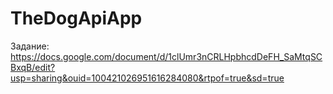 # TheDogApiApp

Задание:
https://docs.google.com/document/d/1clUmr3nCRLHpbhcdDeFH_SaMtqSCBxqB/edit?usp=sharing&ouid=100421026951616284080&rtpof=true&sd=true


